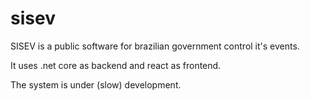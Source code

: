 # sisev

SISEV is a public software for brazilian government control it's events.

It uses .net core as backend and react as frontend.

The system is under (slow) development.

